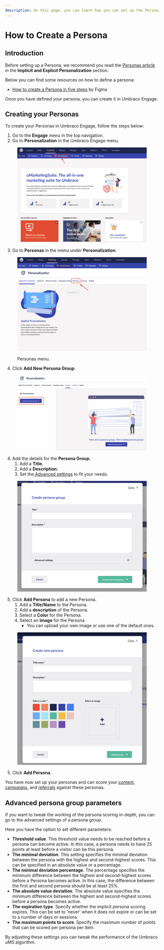 ```yaml
---
description: On this page, you can learn how you can set up the Personas in Umbraco Engage.
---
```


# How to Create a Persona

## Introduction

Before setting up a Persona, we recommend you read the [Personas article](../marketers-and-editors/personalization/implicit-and-explicit-personalization/setting-up-personas.md) in the **Implicit and Explicit Personalization** section.

Below you can find some resources on how to define a persona:

* [How to create a Persona in five steps](https://www.figma.com/resource-library/how-to-create-a-persona/) by Figma

Once you have defined your persona, you can create it in Umbraco Engage.

## Creating your Personas

To create your Personas in Umbraco Engage, follow the steps below:

1. Go to the **Engage** menu in the top navigation.
2. Go to **Personalization** in the Umbraco Engage menu.

<figure><img src="../.gitbook/assets/image (5) (1).png" alt=""><figcaption></figcaption></figure>

3. Go to **Personas** in the menu under **Personalization**.

<figure><img src="../.gitbook/assets/image (7) (1).png" alt="Personas menu."><figcaption><p>Personas menu.</p></figcaption></figure>

4. Click **Add New Persona Group**.

<figure><img src="../.gitbook/assets/image (1) (1).png" alt=""><figcaption></figcaption></figure>

4. Add the details for the **Persona Group.**
   1. Add a **Title.**
   2. Add a **Description.**
   3. Set the[ Advanced settings](get-started-with-personas-and-personalization.md#advanced-persona-group-parameters) to fit your needs.

<figure><img src="../.gitbook/assets/image (2) (1).png" alt=""><figcaption></figcaption></figure>

5. Click **Add Persona** to add a new Persona.
   1. Add a **Title/Name** to the Persona.
   2. Add a **description** of the Persona.
   3. Select a **Color** for the Persona.
   4. Select an **image** for the Persona
      * You can upload your own image or use one of the default ones.

<figure><img src="../.gitbook/assets/image (3) (1).png" alt=""><figcaption></figcaption></figure>

5. Click **Add Persona**.

You have now set up your personas and can score your [content](../../../personalization/implicit-personalization-scoring-explained/content-scoring/), [campaigns](../../../personalization/implicit-personalization-scoring-explained/campaign-scoring/), and [referrals](../../../personalization/implicit-personalization-scoring-explained/referral-scoring/) against these personas.

## Advanced persona group parameters

If you want to tweak the working of the persona scoring in-depth, you can go to the advanced settings of a persona group.

Here you have the option to set different parameters:

* **Threshold value**. This threshold value needs to be reached before a persona can become active. In this case, a persona needs to have 25 points at least before a visitor can be this persona.
* **The minimal deviation**. This setting specifies the minimal deviation between the persona with the highest and second-highest scores. This can be specified in an absolute value or a percentage.
* **The minimal deviation percentage**. The percentage specifies the minimum difference between the highest and second-highest scores before a Persona becomes active. In this case, the difference between the first and second persona should be at least 25%.
* **The absolute value deviation**. The absolute value specifies the minimum difference between the highest and second-highest scores before a persona becomes active.
* **The expiration type**. Specify whether the implicit persona scoring expires. This can be set to 'never' when it does not expire or can be set to a number of days or sessions.
* **The maximum points to score**. Specify the maximum number of points that can be scored per persona per item.

By adjusting these settings you can tweak the performance of the Umbraco uMS algorithm.
